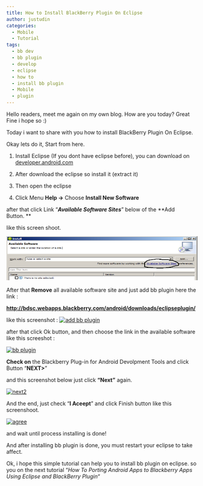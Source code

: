 ```yaml
---
title: How to Install BlackBerry Plugin On Eclipse
author: justudin
categories:
  - Mobile
  - Tutorial
tags:
  - bb dev
  - bb plugin
  - develop
  - eclipse
  - how to
  - install bb plugin
  - Mobile
  - plugin
---
```

Hello readers, meet me again on my own blog. How are you today? Great Fine i hope so :)

Today i want to share with you how to install BlackBerry Plugin On Eclipse.

Okay lets do it, Start from here.

1. Install Eclipse (If you dont have eclipse before), you can download on <a href="http://developer.android.com/sdk/index.html" target="_blank">developer.android.com</a>

2. After download the eclipse so install it (extract it)

3. Then open the eclipse

4. Click Menu **Help ->** Choose **Install New Software**

after that click Link &#8220;**_Available Software Sites_**&#8221; below of the **Add Button. **

like this screen shoot.

  <a href="/files/uploads/2013/01/available.png"><img class=" wp-image-63 aligncenter" alt="available" src="/files/uploads/2013/01/available.png" width="520" height="116" /></a>


After that **Remove** all available software site and just add bb plugin here the link :

  **http://bdsc.webapps.blackberry.com/android/downloads/eclipseplugin/**

like this screenshot :
  <a href="/files/uploads/2013/01/add-bb-plugin.png"><img class="aligncenter size-large wp-image-62" alt="add bb plugin" src="/files/uploads/2013/01/add-bb-plugin.png?w=800" width="800" height="199" srcset="/files/uploads/2013/01/add-bb-plugin-300x75.png 300w, /files/uploads/2013/01/add-bb-plugin-768x192.png 768w, /files/uploads/2013/01/add-bb-plugin.png 894w" sizes="(max-width: 800px) 100vw, 800px" /></a>



after that click Ok button, and then choose the link in the available software like this screeshot :


  <a href="/files/uploads/2013/01/bb-plugin.png"><img class="aligncenter size-full wp-image-64" alt="bb plugin" src="/files/uploads/2013/01/bb-plugin.png" width="757" height="637" srcset="/files/uploads/2013/01/bb-plugin-300x252.png 300w, /files/uploads/2013/01/bb-plugin.png 757w" sizes="(max-width: 757px) 100vw, 757px" /></a>


  **Check on** the Blackberry Plug-in for Android Devolpment Tools and click Button “**NEXT>**”

and this screenshot below just click **“Next”** again.


  <a href="/files/uploads/2013/01/next2.png"><img class="aligncenter size-full wp-image-65" alt="next2" src="/files/uploads/2013/01/next2.png" width="757" height="637" srcset="/files/uploads/2013/01/next2-300x252.png 300w, /files/uploads/2013/01/next2.png 757w" sizes="(max-width: 757px) 100vw, 757px" /></a>


  And the end, just check “**I Aceept**” and click Finish button like this screenshoot.

  <a href="/files/uploads/2013/01/agree.png"><img class="aligncenter size-full wp-image-66" alt="agree" src="/files/uploads/2013/01/agree.png" width="757" height="637" srcset="/files/uploads/2013/01/agree-300x252.png 300w, /files/uploads/2013/01/agree.png 757w" sizes="(max-width: 757px) 100vw, 757px" /></a>


  and wait until process installing is done!

  And after installing bb plugin is done, you must restart your eclipse to take affect.

  Ok, i hope this simple tutorial can help you to install bb plugin on eclipse. so you on the next tutorial “*How To Porting Android Apps to Blackberry Apps Using Eclipse and BlackBerry Plugin*“

